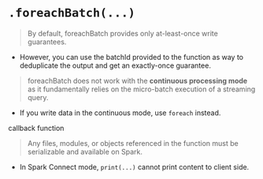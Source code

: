 # `.foreachBatch(...)`
> By default, foreachBatch provides only at-least-once write guarantees.
- However, you can use the batchId provided to the function as way to deduplicate the output and get an exactly-once guarantee.
> foreachBatch does not work with the **continuous processing mode** as it fundamentally relies on the micro-batch execution of a streaming query.
- If you write data in the continuous mode, use `foreach` instead.


callback function
> Any files, modules, or objects referenced in the function must be serializable and available on Spark.
- In Spark Connect mode, `print(...)` cannot print content to client side.